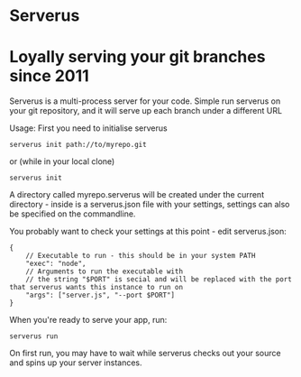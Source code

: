 Serverus
=====

Loyally serving your git branches since 2011
=====

Serverus is a multi-process server for your code. Simple run serverus on your git repository, and it will serve up each branch under a different URL

Usage: First you need to initialise serverus

    serverus init path://to/myrepo.git

or (while in your local clone)

    serverus init

A directory called myrepo.serverus will be created under the current directory - inside is a serverus.json file with your settings, settings can also be specified on the commandline.

You probably want to check your settings at this point - edit serverus.json:

    {
        // Executable to run - this should be in your system PATH
        "exec": "node",
        // Arguments to run the executable with
        // the string "$PORT" is secial and will be replaced with the port that serverus wants this instance to run on
        "args": ["server.js", "--port $PORT"]
    }

When you're ready to serve your app, run:

    serverus run

On first run, you may have to wait while serverus checks out your source and spins up your server instances.